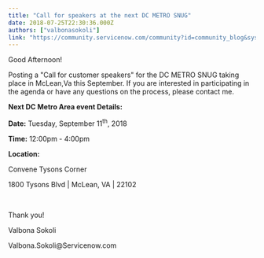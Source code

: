 ```yaml
---
title: "Call for speakers at the next DC METRO SNUG"
date: 2018-07-25T22:30:36.000Z
authors: ["valbonasokoli"]
link: "https://community.servicenow.com/community?id=community_blog&sys_id=cb972b49db2fd704e0e80b55ca9619b1"
---
```

<p>Good Afternoon! </p>
<p>Posting a &#34;Call for customer speakers&#34; for the DC METRO SNUG taking place in McLean,Va this September. If you are interested in participating in the agenda or have any questions on the process, please contact me.</p>
<p><strong>Next DC Metro Area event Details: </strong></p>
<p><strong>Date:</strong> Tuesday, September 11<sup>th</sup>, 2018</p>
<p><strong>Time:</strong> 12:00pm - 4:00pm </p>
<p><strong>Location:</strong></p>
<p>Convene Tysons Corner </p>
<p>1800 Tysons Blvd | McLean, VA | 22102</p>
<p> </p>
<p>Thank you! </p>
<p>Valbona Sokoli </p>
<p>Valbona.Sokoli&#64;Servicenow.com</p>